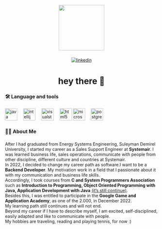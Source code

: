 <div align="center">
  <img height="150" src="https://camo.githubusercontent.com/62da68eb62b1e5f175f7d1f0191dd89a653d7908feb22d37d4a0ab07365d6791/68747470733a2f2f6d656469612e67697068792e636f6d2f6d656469612f4d3967624264396e6244724f5475314d71782f67697068792e676966"  />
</div>

###
<div align="center">
<a href="https://linkedin.com/in/eylul-rojin-yilmaz" target="_blank">
<img src=https://img.shields.io/badge/linkedin-%231E77B5.svg?&style=for-the-badge&logo=linkedin&logoColor=white alt=linkedin style="margin-bottom: 5px;" />
</a>

###

<h1 align="center">hey there 👋</h1>

###

<h3 align="left">🛠 Language and tools</h3>

###

<div align="left">
  <img src="https://cdn.jsdelivr.net/gh/devicons/devicon/icons/java/java-original.svg" height="40" alt="java logo"  />
  <img width="12" />
  <img src="https://cdn.jsdelivr.net/gh/devicons/devicon/icons/intellij/intellij-original.svg" height="40" alt="intellij logo"  />
  <img width="12" />
  <img src="https://cdn.jsdelivr.net/gh/devicons/devicon/icons/visualstudio/visualstudio-plain.svg" height="40" alt="visualstudio logo"  />
  <img width="12" />
  <img src="https://cdn.jsdelivr.net/gh/devicons/devicon/icons/html5/html5-original.svg" height="40" alt="html5 logo"  />
  <img src="https://cdn.jsdelivr.net/gh/devicons/devicon/icons/microsoftsqlserver/microsoftsqlserver-plain.svg" height="40" alt="microsoftsqlserver logo"  />
  <img width="12" />
  <img src="https://cdn.jsdelivr.net/gh/devicons/devicon/icons/postgresql/postgresql-original.svg" height="40" alt="postgresql logo"  />
</div>

###

<h3 align="left">👩‍💻  About Me</h3>

###

<p align="left">After I had graduated from Energy Systems Engineering, Suleyman Demirel University, I started my career as a Sales Support Engineer at <b>Systemair</b>. I was learned business life, sales operations, communicate with people from other discipline, different culture and countries at Systemair.<br>In 2022, I decided to change my career path as software.I want to be a <b>Backend Developer</b>. My motivation work in a field that I passionate about it with my communication and business life skills.<br>Accordingly, I took courses from <b>C and System Programmers Association</b> such as <b>Introduction to Programming, Object Oriented Programming with Java, Application Development with Java</b> <u>(it’s still continue)</u>.<br>Besides this, I was entitled to participate in the <b>Google Game and Application Academy</b>, as one of the 2.000, in December 2022.<br>My learning path still continues and will not end.<br>Beyond my career if I have to describe myself, I am excited, self-disciplined, easily adapted and like to communicate with people.<br>My hobbies are traveling, reading and playing tennis, for now :)</p>

###
